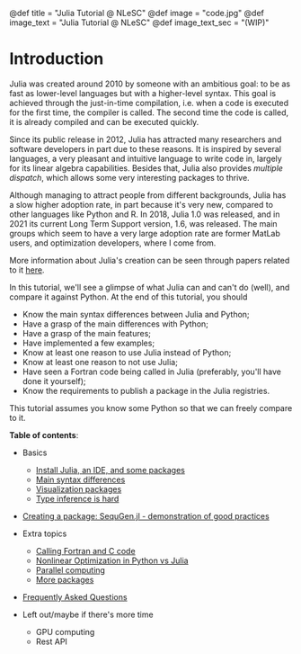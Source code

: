@def title = "Julia Tutorial @ NLeSC"
@def image = "code.jpg"
@def image_text = "Julia Tutorial @ NLeSC"
@def image_text_sec = "(WIP)"

# Introduction

Julia was created around 2010 by someone with an ambitious goal: to be as fast as lower-level languages but with a higher-level syntax. This goal is achieved through the just-in-time compilation, i.e. when a code is executed for the first time, the compiler is called. The second time the code is called, it is already compiled and can be executed quickly.

Since its public release in 2012, Julia has attracted many researchers and software developers in part due to these reasons. It is inspired by several languages, a very pleasant and intuitive language to write code in, largely for its linear algebra capabilities. Besides that, Julia also provides _multiple dispatch_, which allows some very interesting packages to thrive.

Although managing to attract people from different backgrounds, Julia has a slow higher adoption rate, in part because it's very new, compared to other languages like Python and R. In 2018, Julia 1.0 was released, and in 2021 its current Long Term Support version, 1.6, was released. The main groups which seem to have a very large adoption rate are former MatLab users, and optimization developers, where I come from.

More information about Julia's creation can be seen through papers related to it [here](https://julialang.org/research/).

In this tutorial, we'll see a glimpse of what Julia can and can't do (well), and compare it against Python.
At the end of this tutorial, you should

- Know the main syntax differences between Julia and Python;
- Have a grasp of the main differences with Python;
- Have a grasp of the main features;
- Have implemented a few examples;
- Know at least one reason to use Julia instead of Python;
- Know at least one reason to not use Julia;
- Have seen a Fortran code being called in Julia (preferably, you'll have done it yourself);
- Know the requirements to publish a package in the Julia registries.
  
This tutorial assumes you know some Python so that we can freely compare to it.

**Table of contents**:

- Basics
  - [Install Julia, an IDE, and some packages](pages/basics/installation/)
  - [Main syntax differences](pages/basics/syntax/)
  - [Visualization packages](pages/basics/visualization/)
  - [Type inference is hard](pages/basics/type-inference/)
- [Creating a package: SequGen.jl - demonstration of good practices](pages/sequgen/)
- Extra topics
  - [Calling Fortran and C code](pages/extra/interoperability/)
  - [Nonlinear Optimization in Python vs Julia](pages/extra/optimization/)
  - [Parallel computing](pages/extra/parallel/)
  - [More packages](pages/extra/more-packages/)
- [Frequently Asked Questions](pages/faq.md)

- Left out/maybe if there's more time
  - GPU computing
  - Rest API
